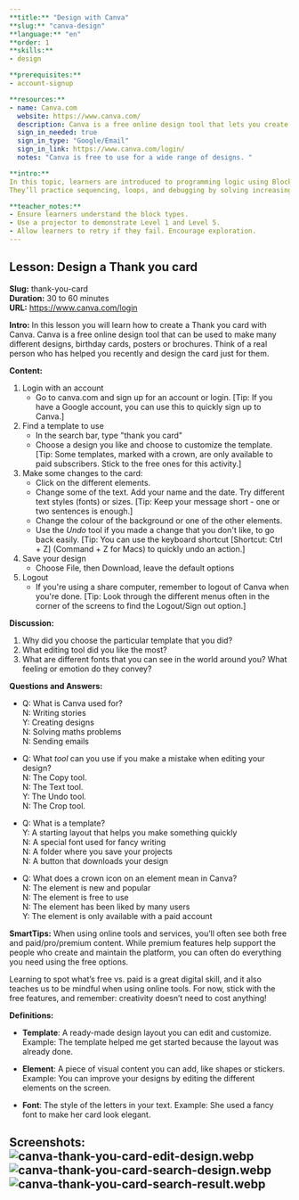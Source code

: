 ```yaml
---
**title:** "Design with Canva"  
**slug:** "canva-design"  
**language:** "en"  
**order: 1  
**skills:**  
- design  

**prerequisites:**  
- account-signup

**resources:**
- name: Canva.com  
  website: https://www.canva.com/  
  description: Canva is a free online design tool that lets you create posters, cards, and other graphics easily.
  sign_in_needed: true  
  sign_in_type: "Google/Email"  
  sign_in_link: https://www.canva.com/login/  
  notes: "Canva is free to use for a wide range of designs. "  

**intro:**  
In this topic, learners are introduced to programming logic using Blockly's maze puzzles.
They’ll practice sequencing, loops, and debugging by solving increasingly complex mazes.

**teacher_notes:**    
- Ensure learners understand the block types.
- Use a projector to demonstrate Level 1 and Level 5.
- Allow learners to retry if they fail. Encourage exploration.
---
```


## Lesson: Design a Thank you card

**Slug:** thank-you-card  
**Duration:** 30 to 60 minutes  
**URL:** https://www.canva.com/login  

**Intro:**
In this lesson you will learn how to create a Thank you card with Canva. Canva is a free online design tool that can be used to make many different designs, birthday cards, posters or brochures.
Think of a real person who has helped you recently and design the card just for them.

**Content:**
1. Login with an account
    - Go to canva.com and sign up for an account or login. [Tip: If you have a Google account, you can use this to quickly sign up to Canva.]
2. Find a template to use
    - In the search bar, type "thank you card"
    - Choose a design you like and choose to customize the template. [Tip: Some templates, marked with a crown, are only available to paid subscribers. Stick to the free ones for this activity.]
3. Make some changes to the card:
    - Click on the different elements.
    - Change some of the text. Add your name and the date. Try different text styles (fonts) or sizes. [Tip: Keep your message short - one or two sentences is enough.]
    - Change the colour of the background or one of the other elements.
    - Use the *Undo* tool if you made a change that you don't like, to go back easily. [Tip: You can use the keyboard shortcut [Shortcut: Ctrl + Z] (Command + Z for Macs) to quickly undo an action.]
4. Save your design
    - Choose File, then Download, leave the default options
5. Logout
    - If you're using a share computer, remember to logout of Canva when you're done. [Tip: Look through the different menus often in the corner of the screens to find the Logout/Sign out option.]

**Discussion:**
1. Why did you choose the particular template that you did?
2. What editing tool did you like the most?
3. What are different fonts that you can see in the world around you? What feeling or emotion do they convey?

**Questions and Answers:**
- Q: What is Canva used for?  
N: Writing stories  
Y: Creating designs  
N: Solving maths problems  
N: Sending emails  

- Q: What *tool* can you use if you make a mistake when editing your design?  
N: The Copy tool.  
N: The Text tool.  
Y: The Undo tool.  
N: The Crop tool.  

- Q: What is a template?  
Y: A starting layout that helps you make something quickly  
N: A special font used for fancy writing  
N: A folder where you save your projects  
N: A button that downloads your design  

- Q: What does a crown icon on an element mean in Canva?  
N: The element is new and popular  
N: The element is free to use  
N: The element has been liked by many users  
Y: The element is only available with a paid account  

**SmartTips:**
When using online tools and services, you’ll often see both free and paid/pro/premium content. While premium features help support the people who create and maintain the platform, you can often do everything you need using the free options.

Learning to spot what’s free vs. paid is a great digital skill, and it also teaches us to be mindful when using online tools. For now, stick with the free features, and remember: creativity doesn’t need to cost anything!

**Definitions:**
- **Template**: A ready-made design layout you can edit and customize.
  Example: The template helped me get started because the layout was already done.

- **Element**: A piece of visual content you can add, like shapes or stickers.
  Example: You can improve your designs by editing the different elements on the screen.

- **Font**: The style of the letters in your text.
  Example: She used a fancy font to make her card look elegant.

**Screenshots:**
![canva-thank-you-card-edit-design.webp](/screenshots/canva-thank-you-card-edit-design.webp)
![canva-thank-you-card-search-design.webp](/screenshots/canva-thank-you-card-search-design.webp)
![canva-thank-you-card-search-result.webp](/screenshots/canva-thank-you-card-search-result.webp)
---
